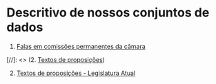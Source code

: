 # Descritivo de nossos conjuntos de dados

  1. [Falas em comissões permanentes da câmara](./1-falas-em-comissoes.html)
  
 [//]: <> (2. [Textos de proposições](./2-proposicoes.html))
  
  2. [Textos de proposições - Legislatura Atual](./2-proposicoes-legislatura-atual.html)

